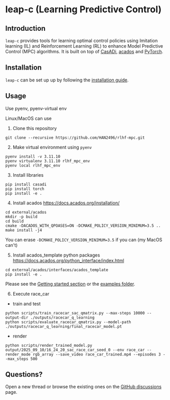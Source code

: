 # leap-c (Learning Predictive Control)

## Introduction

`leap-c` provides tools for learning optimal control policies using Imitation learning (IL) and Reinforcement Learning (RL) to enhance Model Predictive Control (MPC) algorithms. It is built on top of [CasADi](https://web.casadi.org/), [acados](https://docs.acados.org/index.html) and [PyTorch](https://pytorch.org/).

## Installation

`leap-c` can be set up up by following the [installation guide](https://leap-c.github.io/leap-c/installation.html).

## Usage
Use pyenv, pyenv-virtual env

Linux/MacOS can use

1. Clone this repository
```
git clone --recursive https://github.com/HAN2496/rlhf-mpc.git
```

2. Make virtual environment using `pyenv`
```
pyenv install -v 3.11.10
pyenv virtualenv 3.11.10 rlhf_mpc_env
pyenv local rlhf_mpc_env
```

3. Install libraries
```
pip install casadi
pip install torch
pip install -e .
```

4. Install acados
https://docs.acados.org/installation/
```
cd external/acados
mkdir -p build
cd build
cmake -DACADOS_WITH_QPOASES=ON -DCMAKE_POLICY_VERSION_MINIMUM=3.5 ..
make install -j4
```
You can erase `-DCMAKE_POLICY_VERSION_MINIMUM=3.5` if you can (my MacOS can't)


5. Install acados_template python packages
https://docs.acados.org/python_interface/index.html
```
cd external/acados/interfaces/acados_template
pip install -e .
```

Please see the [Getting started section](https://leap-c.github.io/leap-c/getting_started/index.html) or the [examples folder](https://github.com/leap-c/leap-c/tree/main/leap_c/examples).

6. Execute race_car
- train and test
```
python scripts/train_racecar_sac_qmatrix.py --max-steps 10000 --output-dir ./outputs/racecar_q_learning
python scripts/evaluate_racecar_qmatrix.py --model-path ./outputs/racecar_q_learning/final_racecar_model.pt
```

- render
```
python scripts/render_trained_model.py output/2025_09_10/16_24_20_sac_race_car_seed_0 --env race_car --render_mode rgb_array --save_video race_car_trained.mp4 --episodes 3 --max_steps 500
```

## Questions?

Open a new thread or browse the existing ones on the [GitHub discussions](https://github.com/leap-c/leap-c/discussions) page.
